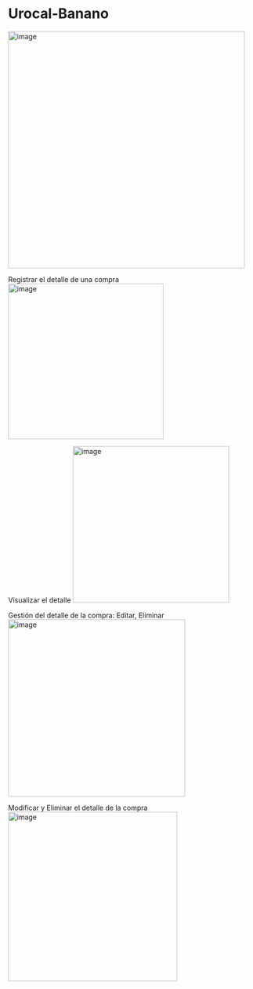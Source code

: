 # Urocal-Banano

<img width="483" alt="image" src="https://github.com/user-attachments/assets/a84a7825-63f3-4c0e-87d7-4b102729bf8c">

Registrar el detalle de una compra
<img width="317" alt="image" src="https://github.com/user-attachments/assets/bdaef31b-0b8d-4ea5-88fa-fb0b65ae5f9d">

Visualizar el detalle
<img width="319" alt="image" src="https://github.com/user-attachments/assets/3431c585-1a96-486c-b312-a86f8c612f49">

Gestión del detalle de la compra: Editar, Eliminar
<img width="361" alt="image" src="https://github.com/user-attachments/assets/cc909baa-4c42-4dc8-b6ce-680c12291baa">

Modificar y Eliminar el detalle de la compra
<img width="345" alt="image" src="https://github.com/user-attachments/assets/dd741d36-0a44-406b-a443-68d5ef779d92">


